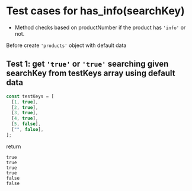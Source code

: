 # Test cases for has_info(searchKey)

- Method checks based on productNumber if the product has `'info'` or not.

Before create `'products'` object with default data

## Test 1: get `'true'` or `'true'` searching given searchKey from testKeys array using default data

```js
const testKeys = [
  [1, true],
  [2, true],
  [3, true],
  [4, true],
  [5, false],
  ["", false],
];
```

return

```shell
true
true
true
true
false
false
```
